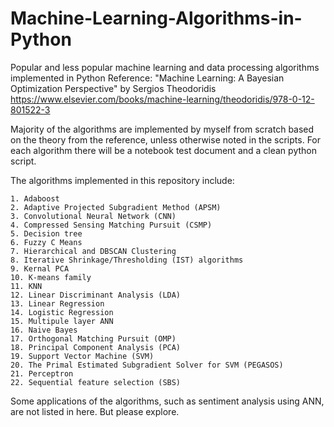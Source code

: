 # Machine-Learning-Algorithms-in-Python
Popular and less popular machine learning and data processing algorithms implemented in Python
Reference: 
	 "Machine Learning: A Bayesian Optimization Perspective" by Sergios Theodoridis
		https://www.elsevier.com/books/machine-learning/theodoridis/978-0-12-801522-3
	
Majority of the algorithms are implemented by myself from scratch based on the theory from the reference,
unless otherwise noted in the scripts. For each algorithm there will be a notebook test document and a 
clean python script. 

The algorithms implemented in this repository include:

	1. Adaboost
	2. Adaptive Projected Subgradient Method (APSM)
	3. Convolutional Neural Network (CNN)
	4. Compressed Sensing Matching Pursuit (CSMP)
	5. Decision tree
	6. Fuzzy C Means
	7. Hierarchical and DBSCAN Clustering
	8. Iterative Shrinkage/Thresholding (IST) algorithms
	9. Kernal PCA
	10. K-means family
	11. KNN
	12. Linear Discriminant Analysis (LDA)
	13. Linear Regression
	14. Logistic Regression
	15. Multipule layer ANN
	16. Naive Bayes
	17. Orthogonal Matching Pursuit (OMP)
	18. Principal Component Analysis (PCA)
	19. Support Vector Machine (SVM)
	20. The Primal Estimated Subgradient Solver for SVM (PEGASOS)
	21. Perceptron
	22. Sequential feature selection (SBS)

Some applications of the algorithms, such as sentiment analysis using ANN, are not listed in here. But please explore.


